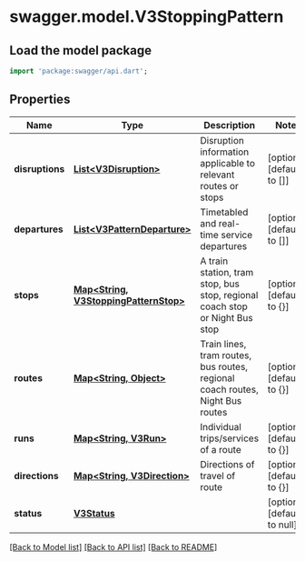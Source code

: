 # swagger.model.V3StoppingPattern

## Load the model package
```dart
import 'package:swagger/api.dart';
```

## Properties
Name | Type | Description | Notes
------------ | ------------- | ------------- | -------------
**disruptions** | [**List&lt;V3Disruption&gt;**](V3Disruption.md) | Disruption information applicable to relevant routes or stops | [optional] [default to []]
**departures** | [**List&lt;V3PatternDeparture&gt;**](V3PatternDeparture.md) | Timetabled and real-time service departures | [optional] [default to []]
**stops** | [**Map&lt;String, V3StoppingPatternStop&gt;**](V3StoppingPatternStop.md) | A train station, tram stop, bus stop, regional coach stop or Night Bus stop | [optional] [default to {}]
**routes** | [**Map&lt;String, Object&gt;**](Object.md) | Train lines, tram routes, bus routes, regional coach routes, Night Bus routes | [optional] [default to {}]
**runs** | [**Map&lt;String, V3Run&gt;**](V3Run.md) | Individual trips/services of a route | [optional] [default to {}]
**directions** | [**Map&lt;String, V3Direction&gt;**](V3Direction.md) | Directions of travel of route | [optional] [default to {}]
**status** | [**V3Status**](V3Status.md) |  | [optional] [default to null]

[[Back to Model list]](../README.md#documentation-for-models) [[Back to API list]](../README.md#documentation-for-api-endpoints) [[Back to README]](../README.md)

